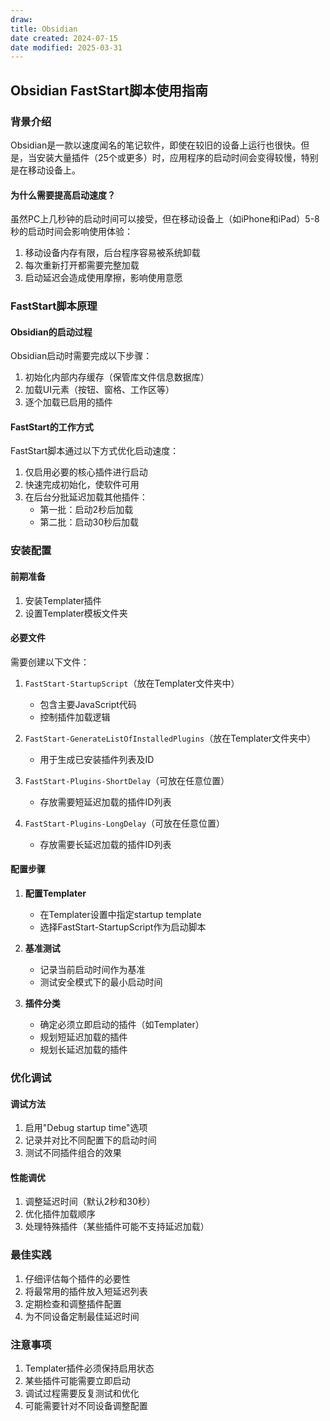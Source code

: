 ```yaml
---
draw:
title: Obsidian
date created: 2024-07-15
date modified: 2025-03-31
---
```


## Obsidian FastStart脚本使用指南

### 背景介绍

Obsidian是一款以速度闻名的笔记软件，即使在较旧的设备上运行也很快。但是，当安装大量插件（25个或更多）时，应用程序的启动时间会变得较慢，特别是在移动设备上。

#### 为什么需要提高启动速度？

虽然PC上几秒钟的启动时间可以接受，但在移动设备上（如iPhone和iPad）5-8秒的启动时间会影响使用体验：

1. 移动设备内存有限，后台程序容易被系统卸载
2. 每次重新打开都需要完整加载
3. 启动延迟会造成使用摩擦，影响使用意愿

### FastStart脚本原理

#### Obsidian的启动过程

Obsidian启动时需要完成以下步骤：

1. 初始化内部内存缓存（保管库文件信息数据库）
2. 加载UI元素（按钮、窗格、工作区等）
3. 逐个加载已启用的插件

#### FastStart的工作方式

FastStart脚本通过以下方式优化启动速度：

1. 仅启用必要的核心插件进行启动
2. 快速完成初始化，使软件可用
3. 在后台分批延迟加载其他插件：
   - 第一批：启动2秒后加载
   - 第二批：启动30秒后加载

### 安装配置

#### 前期准备

1. 安装Templater插件
2. 设置Templater模板文件夹

#### 必要文件

需要创建以下文件：

1. `FastStart-StartupScript`（放在Templater文件夹中）
   - 包含主要JavaScript代码
   - 控制插件加载逻辑

2. `FastStart-GenerateListOfInstalledPlugins`（放在Templater文件夹中）
   - 用于生成已安装插件列表及ID

3. `FastStart-Plugins-ShortDelay`（可放在任意位置）
   - 存放需要短延迟加载的插件ID列表

4. `FastStart-Plugins-LongDelay`（可放在任意位置）
   - 存放需要长延迟加载的插件ID列表

#### 配置步骤

1. **配置Templater**
   - 在Templater设置中指定startup template
   - 选择FastStart-StartupScript作为启动脚本

2. **基准测试**
   - 记录当前启动时间作为基准
   - 测试安全模式下的最小启动时间

3. **插件分类**
   - 确定必须立即启动的插件（如Templater）
   - 规划短延迟加载的插件
   - 规划长延迟加载的插件

### 优化调试

#### 调试方法

1. 启用"Debug startup time"选项
2. 记录并对比不同配置下的启动时间
3. 测试不同插件组合的效果

#### 性能调优

1. 调整延迟时间（默认2秒和30秒）
2. 优化插件加载顺序
3. 处理特殊插件（某些插件可能不支持延迟加载）

### 最佳实践

1. 仔细评估每个插件的必要性
2. 将最常用的插件放入短延迟列表
3. 定期检查和调整插件配置
4. 为不同设备定制最佳延迟时间

### 注意事项

1. Templater插件必须保持启用状态
2. 某些插件可能需要立即启动
3. 调试过程需要反复测试和优化
4. 可能需要针对不同设备调整配置
